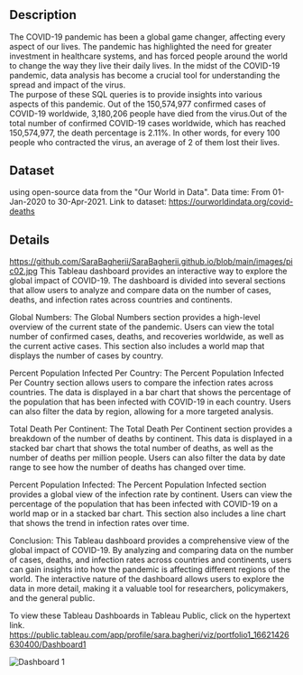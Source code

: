 # <Visualizing COVID-19 Infection Rates and Total Deaths>


## Description

The COVID-19 pandemic has been a global game changer, affecting every aspect of our lives. 
The pandemic has highlighted the need for greater investment in healthcare systems, 
and has forced people around the world to change the way they live their daily lives.
In the midst of the COVID-19 pandemic, data analysis has become a crucial tool for understanding the spread and impact of the virus.<br /> 
The purpose of these SQL queries is to provide insights into various aspects of this pandemic.
Out of the 150,574,977 confirmed cases of COVID-19 worldwide, 3,180,206 people have died from the virus.Out of the total number of confirmed COVID-19 cases worldwide, which has reached 150,574,977, the death percentage is 2.11%. In other words, for every 100 people who contracted the virus, an average of 2 of them lost their lives.



## Dataset

using open-source data from the "Our World in Data".
Data time:  From 01-Jan-2020 to 30-Apr-2021.
Link to dataset: https://ourworldindata.org/covid-deaths

## Details
https://github.com/SaraBagherii/SaraBagherii.github.io/blob/main/images/pic02.jpg
This Tableau dashboard provides an interactive way to explore the global impact of COVID-19. The dashboard is divided into several sections that allow users to analyze and compare data on the number of cases, deaths, and infection rates across countries and continents.

Global Numbers:
The Global Numbers section provides a high-level overview of the current state of the pandemic. Users can view the total number of confirmed cases, deaths, and recoveries worldwide, as well as the current active cases. This section also includes a world map that displays the number of cases by country.

Percent Population Infected Per Country:
The Percent Population Infected Per Country section allows users to compare the infection rates across countries. The data is displayed in a bar chart that shows the percentage of the population that has been infected with COVID-19 in each country. Users can also filter the data by region, allowing for a more targeted analysis.

Total Death Per Continent:
The Total Death Per Continent section provides a breakdown of the number of deaths by continent. This data is displayed in a stacked bar chart that shows the total number of deaths, as well as the number of deaths per million people. Users can also filter the data by date range to see how the number of deaths has changed over time.

Percent Population Infected:
The Percent Population Infected section provides a global view of the infection rate by continent. Users can view the percentage of the population that has been infected with COVID-19 on a world map or in a stacked bar chart. This section also includes a line chart that shows the trend in infection rates over time.

Conclusion:
This Tableau dashboard provides a comprehensive view of the global impact of COVID-19. By analyzing and comparing data on the number of cases, deaths, and infection rates across countries and continents, users can gain insights into how the pandemic is affecting different regions of the world. The interactive nature of the dashboard allows users to explore the data in more detail, making it a valuable tool for researchers, policymakers, and the general public.

To view these Tableau Dashboards in Tableau Public, click on the hypertext link.
https://public.tableau.com/app/profile/sara.bagheri/viz/portfolio1_16621426630400/Dashboard1

![Dashboard 1](https://user-images.githubusercontent.com/111043547/219847119-6ee976fd-c424-4c41-bff6-b3d5e01c1c51.png)
